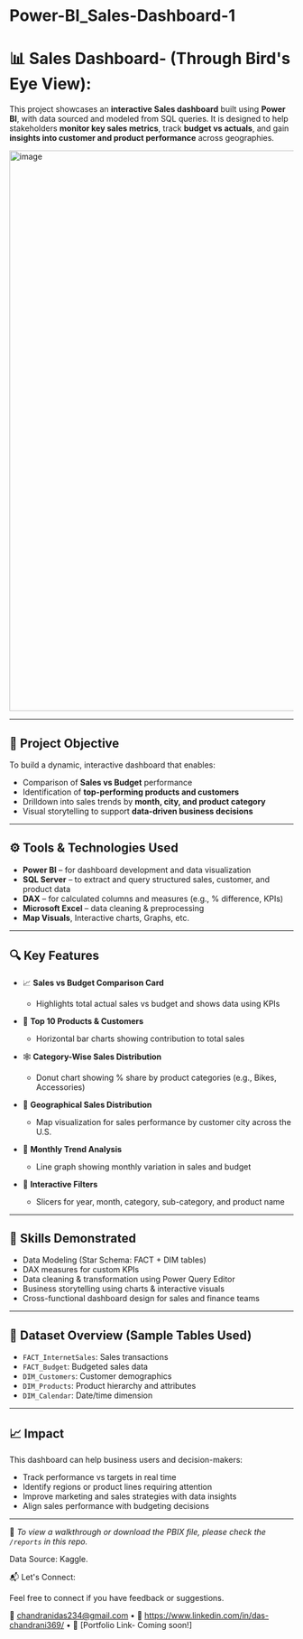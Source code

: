 # Power-BI_Sales-Dashboard-1

# 📊 Sales Dashboard- (Through Bird's Eye View):

This project showcases an **interactive Sales dashboard** built using **Power BI**, with data sourced and modeled from SQL queries. It is designed to help stakeholders **monitor key sales metrics**, track **budget vs actuals**, and gain **insights into customer and product performance** across geographies.

<img width="1915" height="993" alt="image" src="https://github.com/user-attachments/assets/fdc74078-960c-4f10-946a-4e534a86fd75" />



---

## 📌 Project Objective

To build a dynamic, interactive dashboard that enables:
- Comparison of **Sales vs Budget** performance
- Identification of **top-performing products and customers**
- Drilldown into sales trends by **month, city, and product category**
- Visual storytelling to support **data-driven business decisions**

---

## ⚙️ Tools & Technologies Used

- **Power BI** – for dashboard development and data visualization  
- **SQL Server** – to extract and query structured sales, customer, and product data  
- **DAX** – for calculated columns and measures (e.g., % difference, KPIs)  
- **Microsoft Excel** – data cleaning & preprocessing  
- **Map Visuals**, Interactive charts, Graphs, etc.

---

## 🔍 Key Features

- 📈 **Sales vs Budget Comparison Card**  
  - Highlights total actual sales vs budget and shows data using KPIs

- 🎯 **Top 10 Products & Customers**  
  - Horizontal bar charts showing contribution to total sales

- 🕸 **Category-Wise Sales Distribution**  
  - Donut chart showing % share by product categories (e.g., Bikes, Accessories)

- 📍 **Geographical Sales Distribution**  
  - Map visualization for sales performance by customer city across the U.S.

- 📅 **Monthly Trend Analysis**  
  - Line graph showing monthly variation in sales and budget

- 🧭 **Interactive Filters**  
  - Slicers for year, month, category, sub-category, and product name

---

## 🧠 Skills Demonstrated

- Data Modeling (Star Schema: FACT + DIM tables)
- DAX measures for custom KPIs
- Data cleaning & transformation using Power Query Editor
- Business storytelling using charts & interactive visuals
- Cross-functional dashboard design for sales and finance teams

---

## 📂 Dataset Overview (Sample Tables Used)

- `FACT_InternetSales`: Sales transactions  
- `FACT_Budget`: Budgeted sales data  
- `DIM_Customers`: Customer demographics  
- `DIM_Products`: Product hierarchy and attributes  
- `DIM_Calendar`: Date/time dimension

---

## 📈 Impact

This dashboard can help business users and decision-makers:
- Track performance vs targets in real time  
- Identify regions or product lines requiring attention  
- Improve marketing and sales strategies with data insights  
- Align sales performance with budgeting decisions

---

🔗 *To view a walkthrough or download the PBIX file, please check the `/reports` in this repo.*

Data Source: Kaggle.

📬 Let's Connect:

Feel free to connect if you have feedback or suggestions.

📧 chandranidas234@gmail.com • 💼 https://www.linkedin.com/in/das-chandrani369/ • 📁 [Portfolio Link- Coming soon!]


